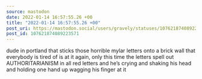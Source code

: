 ```yaml
---
source: mastodon
date: 2022-01-14 16:57:55.26 +00
title: "2022-01-14 16:57:55.26 +00"
post_uri: https://mastodon.social/users/gravely/statuses/107621874089223571
post_id: 107621874089223571
---
```

dude in portland that sticks those horrible mylar letters onto a brick wall that everybody is tired of is at it again, only this time the letters spell out AUTHORITARIANISM in all red letters and he’s crying and shaking his head and holding one hand up wagging his finger at it


